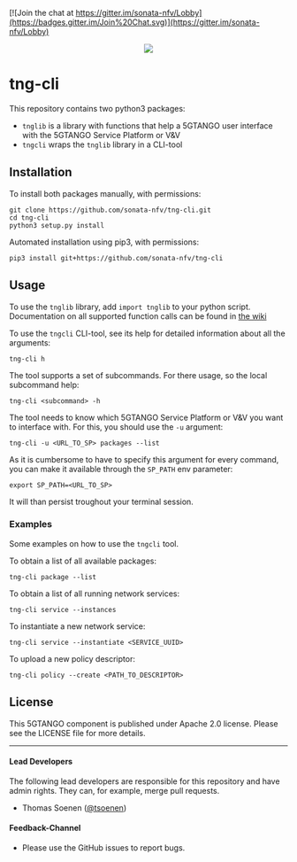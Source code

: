 [![Join the chat at https://gitter.im/sonata-nfv/Lobby](https://badges.gitter.im/Join%20Chat.svg)](https://gitter.im/sonata-nfv/Lobby)

<p align="center"><img src="https://github.com/sonata-nfv/tng-api-gtw/wiki/images/sonata-5gtango-logo-500px.png" /></p>

# tng-cli

This repository contains two python3 packages:

* `tnglib` is a library with functions that help a 5GTANGO user interface with the 5GTANGO Service Platform or V&V
* `tngcli` wraps the `tnglib` library in a CLI-tool

## Installation

To install both packages manually, with permissions:

```
git clone https://github.com/sonata-nfv/tng-cli.git
cd tng-cli
python3 setup.py install
```
Automated installation using pip3, with permissions:

```
pip3 install git+https://github.com/sonata-nfv/tng-cli
```

## Usage

To use the `tnglib` library, add `import tnglib` to your python script. Documentation on all supported function calls can be found in [the wiki](https://github.com/sonata-nfv/tng-cli/wiki/tnglib-documentation)

To use the `tngcli` CLI-tool, see its help for detailed information about all the arguments:

`tng-cli h`

The tool supports a set of subcommands. For there usage, so the local subcommand help:

`tng-cli <subcommand> -h`

The tool needs to know which 5GTANGO Service Platform or V&V you want to interface with. For this, you should use the `-u` argument:

`tng-cli -u <URL_TO_SP> packages --list`

As it is cumbersome to have to specify this argument for every command, you can make it available through the `SP_PATH` env parameter:

`export SP_PATH=<URL_TO_SP>`

It will than persist troughout your terminal session.

### Examples

Some examples on how to use the `tngcli` tool.

To obtain a list of all available packages:

`tng-cli package --list`

To obtain a list of all running network services:

`tng-cli service --instances`

To instantiate a new network service:

`tng-cli service --instantiate <SERVICE_UUID>`

To upload a new policy descriptor:

`tng-cli policy --create <PATH_TO_DESCRIPTOR>`

## License

This 5GTANGO component is published under Apache 2.0 license. Please see the LICENSE file for more details.

---
#### Lead Developers

The following lead developers are responsible for this repository and have admin rights. They can, for example, merge pull requests.

- Thomas Soenen ([@tsoenen](https://github.com/tsoenen))

#### Feedback-Channel

* Please use the GitHub issues to report bugs.
